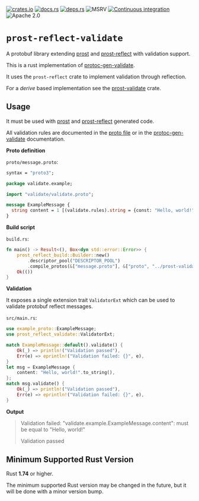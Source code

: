 [![crates.io](https://img.shields.io/crates/v/prost-reflect-validate.svg)](https://crates.io/crates/prost-reflect-validate/)
[![docs.rs](https://docs.rs/prost-reflect-validate/badge.svg)](https://docs.rs/prost-reflect-validate/)
[![deps.rs](https://deps.rs/crate/prost-reflect-validate/0.1.0/status.svg)](https://deps.rs/crate/prost-reflect-validate)
![MSRV](https://img.shields.io/badge/rustc-1.74+-blue.svg)
[![Continuous integration](https://github.com/linka-cloud/prost-validate/actions/workflows/ci_reflect.yml/badge.svg)](https://github.com/linka-cloud/prost-validate/actions/workflows/ci_reflect.yml)
![Apache 2.0](https://img.shields.io/badge/license-Apache2.0-blue.svg)

# `prost-reflect-validate`

A protobuf library extending [prost](https://github.com/tokio-rs/prost)
and [prost-reflect](https://github.com/andrewhickman/prost-reflect) with validation support.

This is a rust implementation of [protoc-gen-validate](https://github.com/bufbuild/protoc-gen-validate).

It uses the `prost-reflect` crate to implement validation through reflection.

For a *derive* based implementation see the [prost-validate](../prost-validate/README.md) crate.

## Usage

It must be used with [prost](https://github.com/tokio-rs/prost) 
and [prost-reflect](https://github.com/andrewhickman/prost-reflect) generated code.

All validation rules are documented in the [proto file](../prost-validate-types/proto/validate/validate.proto) 
or in the [protoc-gen-validate](https://github.com/bufbuild/protoc-gen-validate/blob/v1.1.0/README.md#constraint-rules) documentation.

**Proto definition**

`proto/message.proto`:

```protobuf
syntax = "proto3";

package validate.example;

import "validate/validate.proto";

message ExampleMessage {
  string content = 1 [(validate.rules).string = {const: "Hello, world!"}];
}
```

**Build script**

`build.rs`:

```rust no_run
fn main() -> Result<(), Box<dyn std::error::Error>> {
    prost_reflect_build::Builder::new()
        .descriptor_pool("DESCRIPTOR_POOL")
        .compile_protos(&["message.proto"], &["proto", "../prost-validate-types/proto"])?;
    Ok(())
}
```

**Validation**

It exposes a single extension trait `ValidatorExt` which can be used to validate protobuf reflect messages.

`src/main.rs`:

```rust
use example_proto::ExampleMessage;
use prost_reflect_validate::ValidatorExt;

match ExampleMessage::default().validate() {
    Ok(_) => println!("Validation passed"),
    Err(e) => eprintln!("Validation failed: {}", e),
}
let msg = ExampleMessage {
    content: "Hello, world!".to_string(),
};
match msg.validate() {
    Ok(_) => println!("Validation passed"),
    Err(e) => eprintln!("Validation failed: {}", e),
}
```

**Output**

> Validation failed: "validate.example.ExampleMessage.content": must be equal to "Hello, world!"
>
> Validation passed


## Minimum Supported Rust Version

Rust **1.74** or higher.

The minimum supported Rust version may be changed in the future, but it will be
done with a minor version bump.
